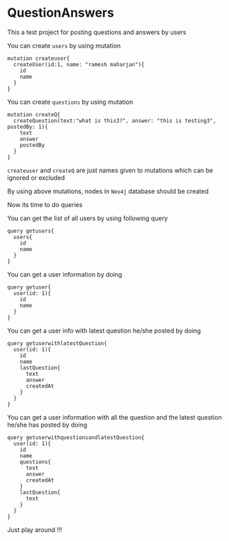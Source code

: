 # QuestionAnswers

This a test project for posting questions and answers by users

You can create `users` by using mutation 

```
mutation createuser{
  createUser(id:1, name: "ramesh maharjan"){
    id
    name
  }
}
```

You can create `questions` by using mutation 

```
mutation createQ{
  createQuestion(text:"what is this3?", answer: "this is testing3", postedBy: 1){
  	text
    answer
    postedBy
  }
}
```

`createuser` and `createQ` are just names given to mutations which can be ignored or excluded

By using above mutations, nodes in `Neo4j` database should be created

Now its time to do queries

You can get the list of all users by using following query 

```
query getusers{
  users{
    id
    name
  }
}
```
You can get a user information by doing 

```
query getuser{
  user(id: 1){
    id
    name
  }
}
```
You can get a user info with latest question he/she posted by doing 

```
query getuserwithlatestQuestion{
  user(id: 1){
    id
    name
    lastQuestion{
      text
      answer
      createdAt
    }
  }
}
```

You can get a user information with all the question and the latest question he/she has posted by doing

```
query getuserwithquestionsandlatestQuestion{
  user(id: 1){
    id
    name
    questions{
      text
      answer
      createdAt
    }
    lastQuestion{
      text
    }
  }
}
```

Just play around !!!